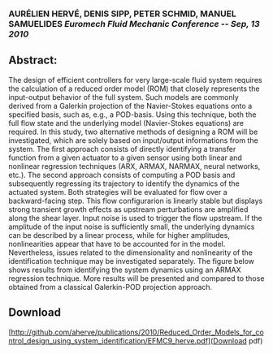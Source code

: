 ### AURÉLIEN HERVÉ, DENIS SIPP, PETER SCHMID, MANUEL SAMUELIDES *Euromech Fluid Mechanic Conference -- Sep, 13 2010*

## Abstract:
The design of efficient controllers for very large-scale fluid system requires the calculation of a reduced order model (ROM) that closely represents the input-output behavior of the full system. Such models are commonly derived from a Galerkin projection of the Navier-Stokes equations onto a specified basis, such as, e.g., a POD-basis. Using this technique, both the full flow state and the underlying model (Navier-Stokes equations) are required. In this study, two alternative methods of designing a ROM will be investigated, which are solely based on input/output informations from the system. The first approach consists of directly identifying a transfer function from a given actuator to a given sensor using both linear and nonlinear regression techniques (ARX, ARMAX, NARMAX, neural networks, etc.). The second approach consists of computing a POD basis and subsequently regressing its trajectory to identify the dynamics of the actuated system. Both strategies will be evaluated for flow over a backward-facing step. This flow configurarion is linearly stable but displays strong transient growth effects as upstream perturbations are amplified along the shear layer. Input noise is used to trigger the flow upstream. If the amplitude of the input noise is sufficiently small, the underlying dynamics can be described by a linear process, while for higher amplitudes, nonlinearities appear that have to be accounted for in the model. Nevertheless, issues related to the dimensionality and nonlinearity of the identification technique may be investigated separately. The figure below shows results from identifying the system dynamics using an ARMAX regression technique. More results will be presented and compared to those obtained from a classical Galerkin-POD projection approach.

## Download
[http://github.com/aherve/publications/2010/Reduced_Order_Models_for_control_design_using_system_identification/EFMC9_herve.pdf](Download pdf)
